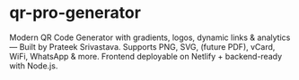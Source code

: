 # qr-pro-generator
Modern QR Code Generator with gradients, logos, dynamic links &amp; analytics — Built by Prateek Srivastava. Supports PNG, SVG, (future PDF), vCard, WiFi, WhatsApp &amp; more. Frontend deployable on Netlify + backend-ready with Node.js.
